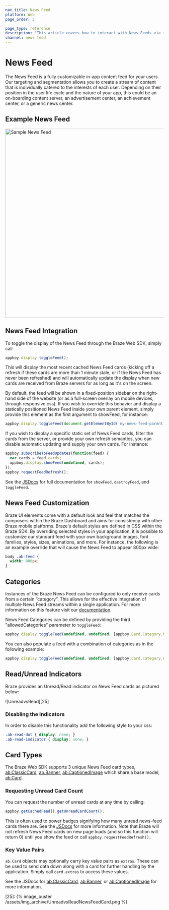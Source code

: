```yaml
---
nav_title: News Feed
platform: Web
page_order: 3

page_type: reference
description: "This article covers how to interact with News Feeds via the Braze SDK."
channel: news feed
---
```

# News Feed

The News Feed is a fully customizable in-app content feed for your users. Our targeting and segmentation allows you to create a stream of content that is individually catered to the interests of each user. Depending on their position in the user life cycle and the nature of your app, this could be an on-boarding content server, an advertisement center, an achievement center, or a generic news center.

## Example News Feed

<img src="{% image_buster /assets/img_archive/WebNewsFeed.png %}" alt="Sample News Feed" height="600" />

## News Feed Integration

To toggle the display of the News Feed through the Braze Web SDK, simply call

``` javascript
appboy.display.toggleFeed();
```

This will display the most recent cached News Feed cards (kicking off a refresh if these cards are more than 1 minute stale, or if the News Feed has never been refreshed) and will automatically update the display when new cards are received from Braze servers for as long as it's on the screen.

By default, the feed will be shown in a fixed-position sidebar on the right-hand side of the website (or as a full-screen overlay on mobile devices, through responsive css). If you wish to override this behavior and display a statically positioned News Feed inside your own parent element, simply provide this element as the first argument to showFeed, for instance:

``` javascript
appboy.display.toggleFeed(document.getElementById('my-news-feed-parent'));
```

If you wish to display a specific static set of News Feed cards, filter the cards from the server, or provide your own refresh semantics, you can disable automatic updating and supply your own cards. For instance:

``` javascript
appboy.subscribeToFeedUpdates(function(feed) {
  var cards = feed.cards;
  appboy.display.showFeed(undefined, cards);
});
appboy.requestFeedRefresh();
```

See the [JSDocs][2] for full documentation for `showFeed`, `destroyFeed`, and `toggleFeed`.

## News Feed Customization

Braze UI elements come with a default look and feel that matches the composers within the Braze Dashboard and aims for consistency with other Braze mobile platforms. Braze's default styles are defined in CSS within the Braze SDK. By overriding selected styles in your application, it is possible to customize our standard feed with your own background images, font families, styles, sizes, animations, and more. For instance, the following is an example override that will cause the News Feed to appear 800px wide:

``` css
body .ab-feed {
  width: 800px;
}
```

## Categories

Instances of the Braze News Feed can be configured to only receive cards from a certain “category”. This allows for the effective integration of multiple News Feed streams within a single application. For more information on this feature visit our [documentation][14].

News Feed Categories can be defined by providing the third "allowedCategories" parameter to `toggleFeed`:

``` javascript
appboy.display.toggleFeed(undefined, undefined, [appboy.Card.Category.NEWS]);
```

You can also populate a feed with a combination of categories as in the following example:

``` javascript
appboy.display.toggleFeed(undefined, undefined, [appboy.Card.Category.ANNOUNCEMENTS, appboy.Card.Category.NEWS]);
```

## Read/Unread Indicators

Braze provides an Unread/Read indicator on News Feed cards as pictured below:

![UnreadvsRead][25]

### Disabling the Indicators

In order to disable this functionality add the following style to your css:

``` css
.ab-read-dot { display: none; }
.ab-read-indicator { display: none; }
```

## Card Types

The Braze Web SDK supports 3 unique News Feed card types, [ab.ClassicCard][3], [ab.Banner][4], [ab.CaptionedImage][5] which share a base model, [ab.Card][1].

### Requesting Unread Card Count

You can request the number of unread cards at any time by calling:

``` javascript
appboy.getCachedFeed().getUnreadCardCount();
```

This is often used to power badges signifying how many unread news-feed cards there are. See the [JSDocs][17] for more information. Note that Braze will not refresh News Feed cards on new page loads (and so this function will return 0) until you show the feed or call `appboy.requestFeedRefresh();`

### Key Value Pairs

`ab.Card` objects may optionally carry key value pairs as `extras`. These can be used to send data down along with a card for further handling by the application.  Simply call `card.extras` to access these values.

See the JSDocs for [ab.ClassicCard][3], [ab.Banner][4], or [ab.CaptionedImage][5] for more information.

[1]: https://js.appboycdn.com/web-sdk/latest/doc/ab.Card.html
[2]: https://js.appboycdn.com/web-sdk/latest/doc/module-display.html#.showFeed
[3]: https://js.appboycdn.com/web-sdk/latest/doc/ab.ClassicCard.html
[4]: https://js.appboycdn.com/web-sdk/latest/doc/ab.Banner.html
[5]: https://js.appboycdn.com/web-sdk/latest/doc/ab.CaptionedImage.html
[14]: {{site.baseurl}}/help/best_practices/news_feed/
[17]: https://js.appboycdn.com/web-sdk/latest/doc/ab.Feed.html
[25]: {% image_buster /assets/img_archive/UnreadvsReadNewsFeedCard.png %}
